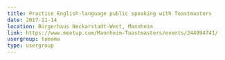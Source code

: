 ```yaml
---
title: Practice English-language public speaking with Toastmasters
date: 2017-11-14
location: Bürgerhaus Neckarstadt-West, Mannheim
link: https://www.meetup.com/Mannheim-Toastmasters/events/244994741/
usergroup: tomama
type: usergroup
---
```

